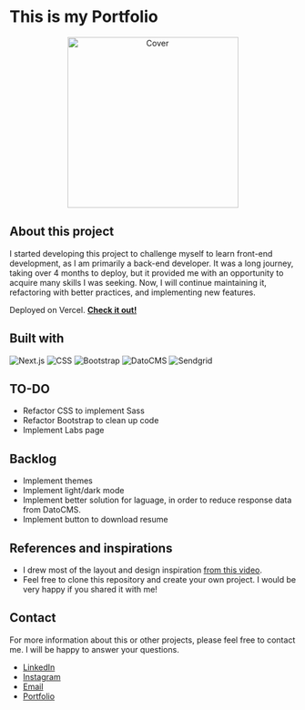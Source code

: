 # This is my Portfolio

<p align="center">
<img src="https://www.datocms-assets.com/95711/1690247256-header-img.svg" alt="Cover" width="300">
</p>

## About this project
I started developing this project to challenge myself to learn front-end development, as I am primarily a back-end developer. It was a long journey, taking over 4 months to deploy, but it provided me with an opportunity to acquire many skills I was seeking. Now, I will continue maintaining it, refactoring with better practices, and implementing new features.

Deployed on Vercel. **[Check it out!](https://www.lucashardman.com.br)**

## Built with
![Next.js](https://img.shields.io/badge/Next.js%20-%23000000.svg?&style=for-the-badge&logo=nextdotjs&logoColor=%23FFFFFF)
![CSS](https://img.shields.io/badge/CSS3%20-%231572B6.svg?&style=for-the-badge&logo=CSS3&logoColor=%23FFFFFF)
![Bootstrap](https://img.shields.io/badge/Bootstrap%20-%237952B3.svg?&style=for-the-badge&logo=bootstrap&logoColor=%23FFFFFF)
![DatoCMS](https://img.shields.io/badge/DatoCMS%20-%23FF7751.svg?&style=for-the-badge&logo=datocms&logoColor=%23FFFFFF)
![Sendgrid](https://img.shields.io/badge/Sendgrid%20-%23F22F46.svg?&style=for-the-badge&logo=twilio&logoColor=%23FFFFFF)

## TO-DO
- Refactor CSS to implement Sass
- Refactor Bootstrap to clean up code
- Implement Labs page

## Backlog
- Implement themes
- Implement light/dark mode
- Implement better solution for laguage, in order to reduce response data from DatoCMS.
- Implement button to download resume


## References and inspirations
- I drew most of the layout and design inspiration [from this video](https://www.youtube.com/watch?v=hYv6BM2fWd8).
- Feel free to clone this repository and create your own project. I would be very happy if you shared it with me!


## Contact 

For more information about this or other projects, please feel free to contact me. I will be happy to answer your questions.

 - [LinkedIn](https://www.linkedin.com/in/lucashardman)
 - [Instagram](https://www.instagram.com/lucashardman)
 - [Email](contato@lucashardman.com.br)
 - [Portfolio](https://www.lucashardman.com.br)